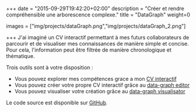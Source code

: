 +++
date = "2015-09-29T19:42:20+02:00"
description = "Créer et rendre compréhensible une arborescence complexe."
title = "DataGraph"
weight=0

images = ["img/projects/dataGraph.png","img/projects/dataGraph_2.png"]

+++
J'ai imaginé un CV interactif permettant à mes futurs collaborateurs de parcourir et de visualiser mes connaissances de manière simple et concise.  
Pour cela, l'information peut être filtrée de manière chronologique et thématique.

Trois outils sont à votre disposition :

- Vous pouvez explorer mes compétences grace a mon [CV interactif](https://mejjjor.github.io/dataGraphExample/)  
- Vous pouvez créer votre propre CV interactif grâce au [data-graph editor](https://mejjjor.github.io/dataGraphExample/editor.html)  
- Vous pouvez visualiser votre création grâce au [data-graph visualisator](https://mejjjor.github.io/dataGraphExample/visualisator.html)

Le code source est disponible sur [GitHub](https://github.com/mejjjor/dataGraph).

